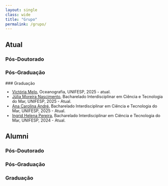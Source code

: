 ```yaml
---
layout: single
class: wide
title: "Grupo"
permalink: /grupo/
---
```



## Atual

### Pós-Doutorado


### Pós-Graduação

<div style="font-size: 0.9em">
### Graduação

- [Victória Melo](), Oceanografia, UNIFESP, 2025 - atual.
- [Júlia Moreira Nascimento](), Bacharelado Interdisciplinar em Ciência e Tecnologia do Mar, UNIFESP, 2025 - Atual.
- [Ana Carolina André](), Bacharelado Interdisciplinar em Ciência e Tecnologia do Mar, UNIFESP, 2025 - Atual.
- [Ingrid Helena Pereira](), Bacharelado Interdisciplinar em Ciência e Tecnologia do Mar, UNIFESP, 2024 - Atual.
</div>

## Alumni

### Pós-Doutorado


### Pós-Graduação


### Graduação
